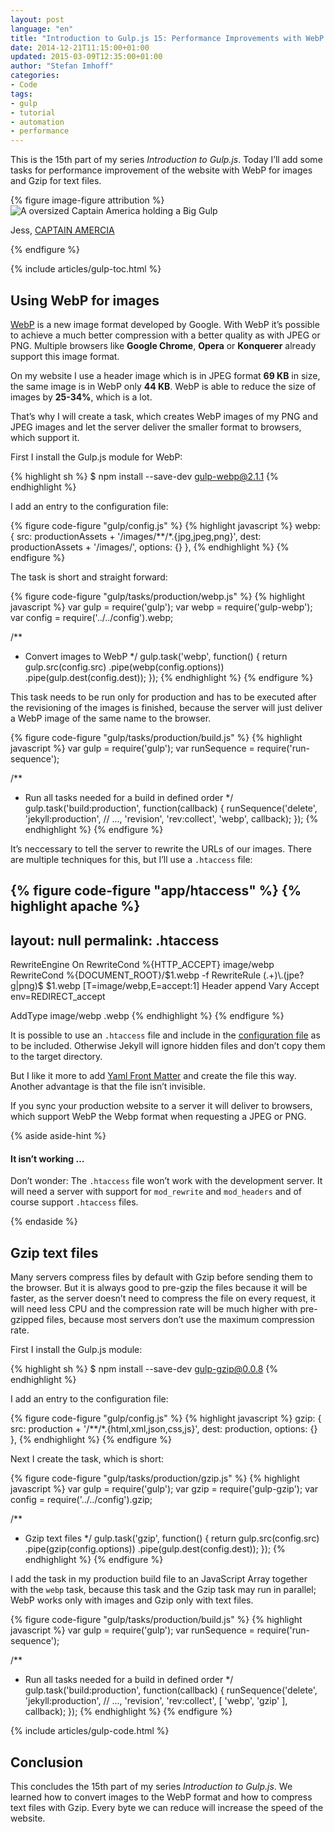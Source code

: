 ```yaml
---
layout: post
language: "en"
title: "Introduction to Gulp.js 15: Performance Improvements with WebP and Gzip"
date: 2014-12-21T11:15:00+01:00
updated: 2015-03-09T12:35:00+01:00
author: "Stefan Imhoff"
categories:
- Code
tags:
- gulp
- tutorial
- automation
- performance
---
```


This is the 15th part of my series *Introduction to Gulp.js*. Today I’ll add some tasks for performance improvement of the website with WebP for images and Gzip for text files.

{% figure image-figure attribution %}
<img src="/assets/images/artikel/gulp-tutorial-15.jpg" alt="A oversized Captain America holding a Big Gulp">
<p class="attribution-text"><i class="icon-cc"></i> Jess, <a href="https://www.flickr.com/photos/lundgrenphotography/8050895411">CAPTAIN AMERCIA</a></p>
{% endfigure %}

{% include articles/gulp-toc.html %}

## Using WebP for images
[WebP](https://developers.google.com/speed/webp/) is a new image format developed by Google. With WebP it’s possible to achieve a much better compression with a better quality as with JPEG or PNG. Multiple browsers like **Google Chrome**, **Opera** or **Konquerer** already support this image format.

On my website I use a header image which is in JPEG format **69 KB** in size, the same image is in WebP only **44 KB**. WebP is able to reduce the size of images by **25-34%**, which is a lot.

That’s why I will create a task, which creates WebP images of my PNG and JPEG images and let the server deliver the smaller format to browsers, which support it.

First I install the Gulp.js module for WebP:

{% highlight sh %}
$ npm install --save-dev gulp-webp@2.1.1
{% endhighlight %}

I add an entry to the configuration file:

{% figure code-figure "gulp/config.js" %}
{% highlight javascript %}
webp: {
  src: productionAssets + '/images/**/*.{jpg,jpeg,png}',
  dest: productionAssets + '/images/',
  options: {}
},
{% endhighlight %}
{% endfigure %}

The task is short and straight forward:

{% figure code-figure "gulp/tasks/production/webp.js" %}
{% highlight javascript %}
var gulp   = require('gulp');
var webp   = require('gulp-webp');
var config = require('../../config').webp;

/**
 * Convert images to WebP
 */
gulp.task('webp', function() {
  return gulp.src(config.src)
    .pipe(webp(config.options))
    .pipe(gulp.dest(config.dest));
});
{% endhighlight %}
{% endfigure %}

This task needs to be run only for production and has to be executed after the revisioning of the images is finished, because the server will just deliver a WebP image of the same name to the browser.

{% figure code-figure "gulp/tasks/production/build.js" %}
{% highlight javascript %}
var gulp        = require('gulp');
var runSequence = require('run-sequence');

/**
 * Run all tasks needed for a build in defined order
 */
gulp.task('build:production', function(callback) {
  runSequence('delete', 'jekyll:production',
  // ...,
  'revision',
  'rev:collect',
  'webp',
  callback);
});
{% endhighlight %}
{% endfigure %}

It’s neccessary to tell the server to rewrite the URLs of our images. There are multiple techniques for this, but I’ll use a `.htaccess` file:

{% figure code-figure "app/htaccess" %}
{% highlight apache %}
---
layout: null
permalink: .htaccess
---

<IfModule mod_rewrite.c>
  RewriteEngine On
  RewriteCond %{HTTP_ACCEPT} image/webp
  RewriteCond %{DOCUMENT_ROOT}/$1.webp -f
  RewriteRule (.+)\.(jpe?g|png)$ $1.webp [T=image/webp,E=accept:1]
</IfModule>

<IfModule mod_headers.c>
  Header append Vary Accept env=REDIRECT_accept
</IfModule>

AddType image/webp .webp
{% endhighlight %}
{% endfigure %}

It is possible to use an `.htaccess` file and include in the [configuration file](http://jekyllrb.com/docs/configuration/) as to be included. Otherwise Jekyll will ignore hidden files and don’t copy them to the target directory.

But I like it more to add [Yaml Front Matter](http://jekyllrb.com/docs/frontmatter/) and create the file this way. Another advantage is that the file isn’t invisible.

If you sync your production website to a server it will deliver to browsers, which support WebP the Webp format when requesting a JPEG or PNG.

{% aside aside-hint %}
<h4>It isn’t working …</h4>
<p>Don’t wonder: The <code>.htaccess</code> file won’t work with the development server. It will need a server with support for <code>mod_rewrite</code> and <code>mod_headers</code> and of course support <code>.htaccess</code> files.</p>
{% endaside %}

## Gzip text files
Many servers compress files by default with Gzip before sending them to the browser. But it is always good to pre-gzip the files because it will be faster, as the server doesn’t need to compress the file on every request, it will need less CPU and the compression rate will be much higher with pre-gzipped files, because most servers don’t use the maximum compression rate.

First I install the Gulp.js module:

{% highlight sh %}
$ npm install --save-dev gulp-gzip@0.0.8
{% endhighlight %}

I add an entry to the configuration file:

{% figure code-figure "gulp/config.js" %}
{% highlight javascript %}
gzip: {
  src: production + '/**/*.{html,xml,json,css,js}',
  dest: production,
  options: {}
},
{% endhighlight %}
{% endfigure %}

Next I create the task, which is short:

{% figure code-figure "gulp/tasks/production/gzip.js" %}
{% highlight javascript %}
var gulp   = require('gulp');
var gzip   = require('gulp-gzip');
var config = require('../../config').gzip;

/**
 * Gzip text files
 */
gulp.task('gzip', function() {
  return gulp.src(config.src)
    .pipe(gzip(config.options))
    .pipe(gulp.dest(config.dest));
});
{% endhighlight %}
{% endfigure %}

I add the task in my production build file to an JavaScript Array together with the `webp` task, because this task and the Gzip task may run in parallel; WebP works only with images and Gzip only with text files.

{% figure code-figure "gulp/tasks/production/build.js" %}
{% highlight javascript %}
var gulp        = require('gulp');
var runSequence = require('run-sequence');

/**
 * Run all tasks needed for a build in defined order
 */
gulp.task('build:production', function(callback) {
  runSequence('delete', 'jekyll:production',
  // ...,
  'revision',
  'rev:collect',
  [
    'webp',
    'gzip'
  ],
  callback);
});
{% endhighlight %}
{% endfigure %}


{% include articles/gulp-code.html %}

## Conclusion
This concludes the 15th part of my series *Introduction to Gulp.js*. We learned how to convert images to the WebP format and how to compress text files with Gzip. Every byte we can reduce will increase the speed of the website.

